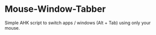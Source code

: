 # Mouse-Window-Tabber
Simple AHK script to switch apps / windows (Alt + Tab) using only your mouse.
